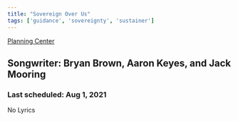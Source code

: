 ```yaml
---
title: "Sovereign Over Us"
tags: ['guidance', 'sovereignty', 'sustainer']
---
```


[Planning Center](https://services.planningcenteronline.com/songs/12847733)

## Songwriter: Bryan Brown, Aaron Keyes, and Jack Mooring
### Last scheduled: Aug 1, 2021          

No Lyrics
